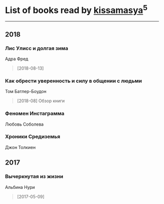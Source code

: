 # List of books read by [kissamasya](http://vk.com/id68439978)<sup>5</sup>
---

## 2018

### Лис Улисс и долгая зима
Адра Фред
> [2018-08-13] 


### Как обрести уверенность и силу в общении с людьми
Том Батлер-Боудон
> [2018-08] Обзор книги


### Феномен Инстаграмма
Любовь Соболева


### Хроники Средиземья
Джон Толкиен



## 2017

### Вычеркнутая из жизни
Альбина Нури
> [2017-05-09] 



